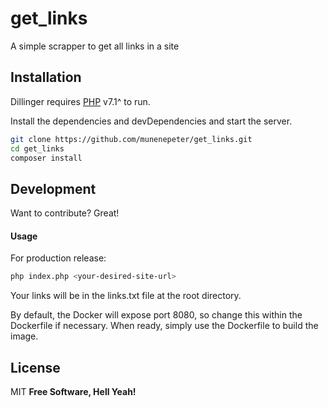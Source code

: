 # get_links
A simple scrapper to get all links in a site

## Installation
Dillinger requires [PHP](https://www.php.net/) v7.1^ to run.

Install the dependencies and devDependencies and start the server.

```sh
git clone https://github.com/munenepeter/get_links.git
cd get_links
composer install
```
## Development

Want to contribute? Great!

#### Usage

For production release:

```sh
php index.php <your-desired-site-url>
```

Your links will be in the links.txt file at the root directory.

By default, the Docker will expose port 8080, so change this within the
Dockerfile if necessary. When ready, simply use the Dockerfile to
build the image.
## License
MIT
**Free Software, Hell Yeah!**
